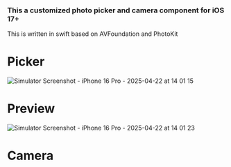 ### This a customized photo picker and camera component for iOS 17+
This is written in swift based on AVFoundation and PhotoKit

# Picker
![Simulator Screenshot - iPhone 16 Pro - 2025-04-22 at 14 01 15](https://github.com/user-attachments/assets/8b4de117-1540-4338-aa70-29b806080344)

# Preview
![Simulator Screenshot - iPhone 16 Pro - 2025-04-22 at 14 01 23](https://github.com/user-attachments/assets/dd3d3512-f0fd-4bb9-8f33-8fc28c64b682)

# Camera
